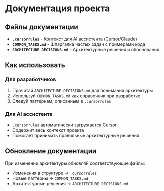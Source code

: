 # Документация проекта

## Файлы документации

- **`.cursorrules`** - Контекст для AI ассистента (Cursor/Claude)
- **`COMMON_TASKS.md`** - Шпаргалка частых задач с примерами кода
- **`ARCHITECTURE_DECISIONS.md`** - Архитектурные решения и обоснования

## Как использовать

### Для разработчиков
1. Прочитай `ARCHITECTURE_DECISIONS.md` для понимания архитектуры
2. Используй `COMMON_TASKS.md` как справочник при разработке
3. Следуй паттернам, описанным в `.cursorrules`

### Для AI ассистента
- `.cursorrules` автоматически загружается Cursor
- Содержит весь контекст проекта
- Помогает принимать правильные архитектурные решения

## Обновление документации

При изменении архитектуры обновляй соответствующие файлы:
- Изменения в структуре → `.cursorrules`
- Новые паттерны → `COMMON_TASKS.md`
- Архитектурные решения → `ARCHITECTURE_DECISIONS.md`



